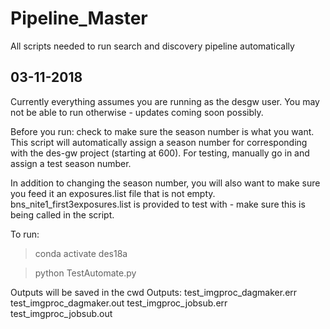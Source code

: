 # Pipeline_Master
All scripts needed to run search and discovery pipeline automatically 

## 03-11-2018 ##
Currently everything assumes you are running as the desgw user. You may not be able to run otherwise - updates coming soon possibly.

Before you run:
check to make sure the season number is what you want. This script will automatically assign a season number for corresponding with the des-gw project (starting at 600). For testing, manually go in and assign a test season number. 

In addition to changing the season number, you will also want to make sure you feed it an exposures.list file that is not empty. bns_nite1_first3exposures.list is provided to test with - make sure this is being called in the script. 

To run:
> conda activate des18a

> python TestAutomate.py

Outputs will be saved in the cwd
Outputs:
test_imgproc_dagmaker.err
test_imgproc_dagmaker.out
test_imgproc_jobsub.err
test_imgproc_jobsub.out
